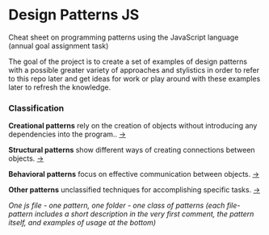 
# Design Patterns JS
Сheat sheet on programming patterns using the JavaScript language (annual goal assignment task)

The goal of the project is to create a set of examples of design patterns with a possible greater variety of approaches and stylistics in order to refer to this repo later and get ideas for work or play around with these examples later to refresh the knowledge.

### Classification

**Creational patterns** rely on the creation of objects without introducing any dependencies into the program.. [->](https://github.com/HumeniukR/design-patterns-js/tree/master/creational-patterns)

**Structural patterns** show different ways of creating connections between objects.  [->](https://github.com/HumeniukR/design-patterns-js/tree/master/structural-patterns)

**Behavioral patterns** focus on effective communication between objects. [->](https://github.com/HumeniukR/design-patterns-js/tree/master/behavioral-patterns)

**Other patterns** unclassified techniques for accomplishing specific tasks. [->](https://github.com/HumeniukR/design-patterns-js/tree/master/other-patterns)


_One js file - one pattern, one folder - one class of patterns (each file-pattern includes a short description in the very first comment, the pattern itself, and examples of usage at the bottom)_

